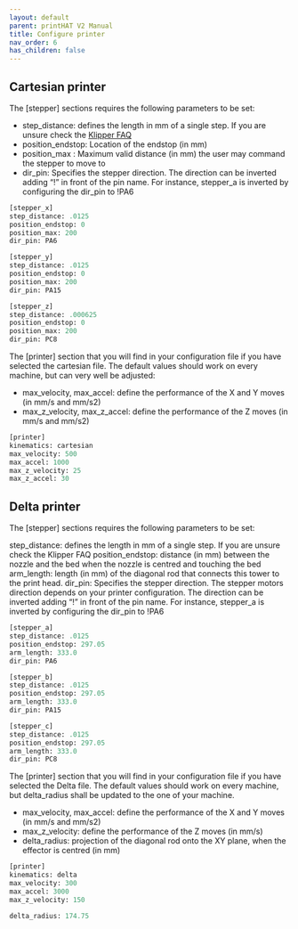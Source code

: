 ```yaml
---
layout: default
parent: printHAT V2 Manual
title: Configure printer
nav_order: 6
has_children: false
---
```


## Cartesian printer
The [stepper] sections requires the following parameters to be set:

- step_distance: defines the length in mm of a single step. If you are unsure check the [Klipper FAQ](https://github.com/KevinOConnor/klipper/blob/master/docs/FAQ.md#how-do-i-calculate-the-step_distance-parameter-in-the-printer-config-file)
- position_endstop: Location of the endstop (in mm)
- position_max : Maximum valid distance (in mm) the user may command the stepper to move to
- dir_pin: Specifies the stepper direction. The direction can be inverted adding “!” in front of the pin name. For instance, stepper_a is inverted by configuring the dir_pin to !PA6

``` py
[stepper_x]
step_distance: .0125
position_endstop: 0
position_max: 200
dir_pin: PA6

[stepper_y]
step_distance: .0125
position_endstop: 0
position_max: 200
dir_pin: PA15

[stepper_z]
step_distance: .000625
position_endstop: 0
position_max: 200
dir_pin: PC8
```

The [printer] section that you will find in your configuration file if you have selected the cartesian file. The default values should work on every machine, but can very well be adjusted:
- max_velocity, max_accel: define the performance of the X and Y moves (in mm/s and mm/s2)
- max_z_velocity, max_z_accel: define the performance of the Z moves (in mm/s and mm/s2)

``` py
[printer]
kinematics: cartesian
max_velocity: 500
max_accel: 1000
max_z_velocity: 25
max_z_accel: 30
```

## Delta printer
The [stepper] sections requires the following parameters to be set:

step_distance: defines the length in mm of a single step. If you are unsure check the Klipper FAQ
position_endstop: distance (in mm) between the nozzle and the bed when the nozzle is centred and touching the bed
arm_length: length (in mm) of the diagonal rod that connects this tower to the print head.
dir_pin: Specifies the stepper direction. The stepper motors direction depends on your printer configuration. The direction can be inverted adding “!” in front of the pin name. For instance, stepper_a is inverted by configuring the dir_pin to !PA6

``` py
[stepper_a]
step_distance: .0125
position_endstop: 297.05
arm_length: 333.0
dir_pin: PA6

[stepper_b]
step_distance: .0125
position_endstop: 297.05
arm_length: 333.0
dir_pin: PA15

[stepper_c]
step_distance: .0125
position_endstop: 297.05
arm_length: 333.0
dir_pin: PC8
```  

The [printer] section that you will find in your configuration file if you have selected the Delta file. The default values should work on every machine, but delta_radius shall be updated to the one of your machine.

- max_velocity, max_accel: define the performance of the X and Y moves (in mm/s and mm/s2)
- max_z_velocity: define the performance of the Z moves (in mm/s)
- delta_radius: projection of the diagonal rod onto the XY plane, when the effector is centred (in mm)

``` py
[printer]
kinematics: delta
max_velocity: 300
max_accel: 3000
max_z_velocity: 150

delta_radius: 174.75
```
